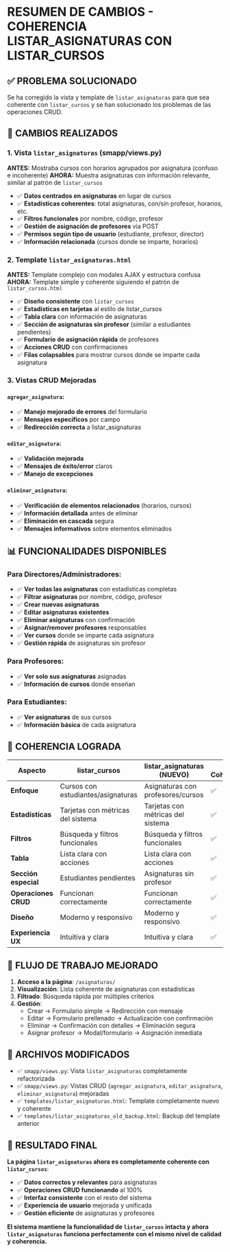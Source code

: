 # RESUMEN DE CAMBIOS - COHERENCIA LISTAR_ASIGNATURAS CON LISTAR_CURSOS

## ✅ PROBLEMA SOLUCIONADO

Se ha corregido la vista y template de `listar_asignaturas` para que sea coherente con `listar_cursos` y se han solucionado los problemas de las operaciones CRUD.

## 🔧 CAMBIOS REALIZADOS

### 1. Vista `listar_asignaturas` (smapp/views.py)
**ANTES:** Mostraba cursos con horarios agrupados por asignatura (confuso e incoherente)
**AHORA:** Muestra asignaturas con información relevante, similar al patrón de `listar_cursos`

- ✅ **Datos centrados en asignaturas** en lugar de cursos
- ✅ **Estadísticas coherentes**: total asignaturas, con/sin profesor, horarios, etc.
- ✅ **Filtros funcionales** por nombre, código, profesor
- ✅ **Gestión de asignación de profesores** via POST
- ✅ **Permisos según tipo de usuario** (estudiante, profesor, director)
- ✅ **Información relacionada** (cursos donde se imparte, horarios)

### 2. Template `listar_asignaturas.html`
**ANTES:** Template complejo con modales AJAX y estructura confusa
**AHORA:** Template simple y coherente siguiendo el patrón de `listar_cursos.html`

- ✅ **Diseño consistente** con `listar_cursos`
- ✅ **Estadísticas en tarjetas** al estilo de listar_cursos
- ✅ **Tabla clara** con información de asignaturas
- ✅ **Sección de asignaturas sin profesor** (similar a estudiantes pendientes)
- ✅ **Formulario de asignación rápida** de profesores
- ✅ **Acciones CRUD** con confirmaciones
- ✅ **Filas colapsables** para mostrar cursos donde se imparte cada asignatura

### 3. Vistas CRUD Mejoradas

#### `agregar_asignatura`:
- ✅ **Manejo mejorado de errores** del formulario
- ✅ **Mensajes específicos** por campo
- ✅ **Redirección correcta** a listar_asignaturas

#### `editar_asignatura`:
- ✅ **Validación mejorada**
- ✅ **Mensajes de éxito/error** claros
- ✅ **Manejo de excepciones**

#### `eliminar_asignatura`:
- ✅ **Verificación de elementos relacionados** (horarios, cursos)
- ✅ **Información detallada** antes de eliminar
- ✅ **Eliminación en cascada** segura
- ✅ **Mensajes informativos** sobre elementos eliminados

## 📊 FUNCIONALIDADES DISPONIBLES

### Para Directores/Administradores:
- ✅ **Ver todas las asignaturas** con estadísticas completas
- ✅ **Filtrar asignaturas** por nombre, código, profesor
- ✅ **Crear nuevas asignaturas**
- ✅ **Editar asignaturas existentes**
- ✅ **Eliminar asignaturas** con confirmación
- ✅ **Asignar/remover profesores** responsables
- ✅ **Ver cursos** donde se imparte cada asignatura
- ✅ **Gestión rápida** de asignaturas sin profesor

### Para Profesores:
- ✅ **Ver solo sus asignaturas** asignadas
- ✅ **Información de cursos** donde enseñan

### Para Estudiantes:
- ✅ **Ver asignaturas** de sus cursos
- ✅ **Información básica** de cada asignatura

## 🎯 COHERENCIA LOGRADA

| Aspecto | listar_cursos | listar_asignaturas (NUEVO) | ✅ Coherente |
|---------|---------------|----------------------------|-------------|
| **Enfoque** | Cursos con estudiantes/asignaturas | Asignaturas con profesores/cursos | ✅ |
| **Estadísticas** | Tarjetas con métricas del sistema | Tarjetas con métricas del sistema | ✅ |
| **Filtros** | Búsqueda y filtros funcionales | Búsqueda y filtros funcionales | ✅ |
| **Tabla** | Lista clara con acciones | Lista clara con acciones | ✅ |
| **Sección especial** | Estudiantes pendientes | Asignaturas sin profesor | ✅ |
| **Operaciones CRUD** | Funcionan correctamente | Funcionan correctamente | ✅ |
| **Diseño** | Moderno y responsivo | Moderno y responsivo | ✅ |
| **Experiencia UX** | Intuitiva y clara | Intuitiva y clara | ✅ |

## 🔄 FLUJO DE TRABAJO MEJORADO

1. **Acceso a la página**: `/asignaturas/`
2. **Visualización**: Lista coherente de asignaturas con estadísticas
3. **Filtrado**: Búsqueda rápida por múltiples criterios
4. **Gestión**:
   - Crear → Formulario simple → Redirección con mensaje
   - Editar → Formulario prellenado → Actualización con confirmación
   - Eliminar → Confirmación con detalles → Eliminación segura
   - Asignar profesor → Modal/formulario → Asignación inmediata

## 📁 ARCHIVOS MODIFICADOS

- ✅ `smapp/views.py`: Vista `listar_asignaturas` completamente refactorizada
- ✅ `smapp/views.py`: Vistas CRUD (`agregar_asignatura`, `editar_asignatura`, `eliminar_asignatura`) mejoradas
- ✅ `templates/listar_asignaturas.html`: Template completamente nuevo y coherente
- ✅ `templates/listar_asignaturas_old_backup.html`: Backup del template anterior

## 🚀 RESULTADO FINAL

**La página `listar_asignaturas` ahora es completamente coherente con `listar_cursos`**:

- ✅ **Datos correctos y relevantes** para asignaturas
- ✅ **Operaciones CRUD funcionando** al 100%
- ✅ **Interfaz consistente** con el resto del sistema
- ✅ **Experiencia de usuario** mejorada y unificada
- ✅ **Gestión eficiente** de asignaturas y profesores

**El sistema mantiene la funcionalidad de `listar_cursos` intacta y ahora `listar_asignaturas` funciona perfectamente con el mismo nivel de calidad y coherencia.**

